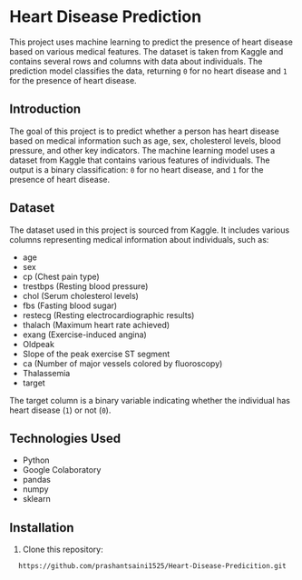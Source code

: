 # Heart Disease Prediction

This project uses machine learning to predict the presence of heart disease based on various medical features. The dataset is taken from Kaggle and contains several rows and columns with data about individuals. The prediction model classifies the data, returning `0` for no heart disease and `1` for the presence of heart disease.


## Introduction

The goal of this project is to predict whether a person has heart disease based on medical information such as age, sex, cholesterol levels, blood pressure, and other key indicators. The machine learning model uses a dataset from Kaggle that contains various features of individuals. The output is a binary classification: `0` for no heart disease, and `1` for the presence of heart disease.

## Dataset

The dataset used in this project is sourced from Kaggle. It includes various columns representing medical information about individuals, such as:
- age
- sex
- cp (Chest pain type)
- trestbps (Resting blood pressure)
- chol (Serum cholesterol levels)
- fbs (Fasting blood sugar)
- restecg (Resting electrocardiographic results)
- thalach (Maximum heart rate achieved)
- exang (Exercise-induced angina)
- Oldpeak
- Slope of the peak exercise ST segment
- ca (Number of major vessels colored by fluoroscopy)
- Thalassemia
- target

The target column is a binary variable indicating whether the individual has heart disease (`1`) or not (`0`).

## Technologies Used

- Python
- Google Colaboratory
- pandas
- numpy
- sklearn

## Installation

1. Clone this repository:
<div align="center">
  <pre><code>https://github.com/prashantsaini1525/Heart-Disease-Predicition.git</code></pre>
</div> 
